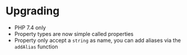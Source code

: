 # Upgrading

- PHP 7.4 only
- Property types are now simple called properties
- Property only accept a `string` as name, you can add aliases via the `addAlias` function
